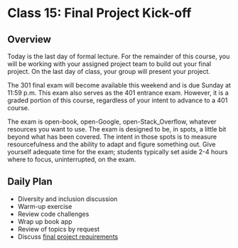 # Class 15: Final Project Kick-off

## Overview

Today is the last day of formal lecture. For the remainder of this course, you will be working with your assigned project team to build out your final project. On the last day of class, your group will present your project.

The 301 final exam will become available this weekend and is due Sunday at 11:59 p.m. This exam also serves as the 401 entrance exam. However, it is a graded portion of this course, regardless of your intent to advance to a 401 course.

The exam is open-book, open-Google, open-Stack_Overflow, whatever resources you want to use. The exam is designed to be, in spots, a little bit beyond what has been covered. The intent in those spots is to measure resourcefulness and the ability to adapt and figure something out. Give yourself adequate time for the exam; students typically set aside 2-4 hours where to focus, uninterrupted, on the exam.

## Daily Plan

- Diversity and inclusion discussion
- Warm-up exercise
- Review code challenges
- Wrap up book app
- Review of topics by request
- Discuss [final project requirements](./project-guidelines.md)
